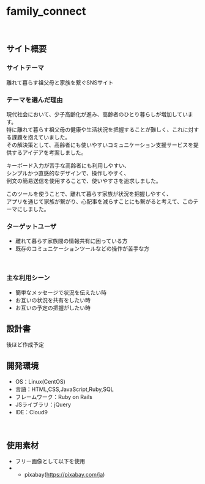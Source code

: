 # family_connect
​
## サイト概要
### サイトテーマ
離れて暮らす祖父母と家族を繋ぐSNSサイト
​
### テーマを選んだ理由
現代社会において、少子高齢化が進み、高齢者のひとり暮らしが増加しています。  
特に離れて暮らす祖父母の健康や生活状況を把握することが難しく、これに対する課題を抱えていました。  
その解決策として、高齢者にも使いやすいコミュニケーション支援サービスを提供するアイデアを考案しました。  

キーボード入力が苦手な高齢者にも利用しやすい、  
シンプルかつ直感的なデザインで、操作しやすく、  
例文の簡易送信を使用することで、使いやすさを追求しました。  

このツールを使うことで、離れて暮らす家族が状況を把握しやすく、  
アプリを通じて家族が繋がり、心配事を減らすことにも繋がると考えて、このテーマにしました。  


### ターゲットユーザ
- 離れて暮らす家族間の情報共有に困っている方
- 既存のコミュニケーションツールなどの操作が苦手な方

​
### 主な利用シーン
- 簡単なメッセージで状況を伝えたい時
- お互いの状況を共有をしたい時
- お互いの予定の把握がしたい時


## 設計書
後ほど作成予定
​
## 開発環境
- OS：Linux(CentOS)
- 言語：HTML,CSS,JavaScript,Ruby,SQL
- フレームワーク：Ruby on Rails
- JSライブラリ：jQuery
- IDE：Cloud9

​
## 使用素材
- フリー画像として以下を使用
- - pixabay(https://pixabay.com/ja)
